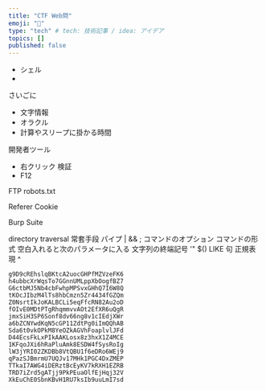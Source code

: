 ```yaml
---
title: "CTF Web問"
emoji: "🦁"
type: "tech" # tech: 技術記事 / idea: アイデア
topics: []
published: false
---
```


- シェル
-

さいごに
- 文字情報
- オラクル
- 計算やスリープに掛かる時間

開発者ツール
- 右クリック 検証
- F12

FTP
robots.txt

Referer
Cookie

Burp Suite

directory traversal
常套手段
パイプ | && ;
コマンドのオプション
コマンドの形式 空白入れると次のパラメータに入る
文字列の終端記号 '"
$()
LIKE 句
正規表現 ^

```
g9D9cREhslqBKtcA2uocGHPfMZVzeFK6
h4ubbcXrWqsTo7GGnnUMLppXbOogfBZ7
G6ctbMJ5Nb4cbFwhpMPSvxGHhQ7I6W8Q
tKOcJIbzM4lTs8hbCmzn5Zr4434fGZQm
Z0NsrtIkJoKALBCLi5eqFfcRN82Au2oD
fOIvE0MDtPTgRhqmmvvAOt2EfXR6uQgR
jmxSiH3SP6Sonf8dv66ng8v1cIEdjXWr
a6bZCNYwdKqN5cGP11ZdtPg0iImQQhAB
Sda6t0vkOPkM8YeOZkAGVhFoaplvlJFd
D44EcsFkLxPIkAAKLosx8z3hxX1Z4MCE
1KFqoJXi6hRaPluAmk8ESDW4fSysRoIg
lW3jYRI02ZKDBb8VtQBU1f6eDRo6WEj9
qPazSJBmrmU7UQJv17MHk1PGC4DxZMEP
TTkaI7AWG4iDERztBcEyKV7kRXH1EZRB
TRD7iZrd5gATjj9PkPEuaOlfEjHqj32V
XkEuChE0SbnKBvH1RU7ksIb9uuLmI7sd
```